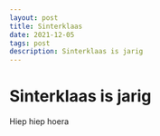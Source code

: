 ```yaml
---
layout: post
title: Sinterklaas
date: 2021-12-05
tags: post
description: Sinterklaas is jarig
---
```

# Sinterklaas is jarig

Hiep hiep hoera
